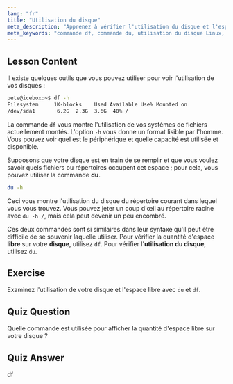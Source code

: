 ```yaml
---
lang: "fr"
title: "Utilisation du disque"
meta_description: "Apprenez à vérifier l'utilisation du disque et l'espace libre sous Linux à l'aide des commandes df et du. Comprenez leurs différences et quand utiliser chacune d'elles. Tutoriel de gestion de disque Linux."
meta_keywords: "commande df, commande du, utilisation du disque Linux, vérifier l'espace libre, tutoriel Linux, Linux pour débutants, gestion de disque, guide Linux"
---
```


## Lesson Content

Il existe quelques outils que vous pouvez utiliser pour voir l'utilisation de vos disques :

```bash
pete@icebox:~$ df -h
Filesystem     1K-blocks    Used Available Use% Mounted on
/dev/sda1       6.2G  2.3G  3.6G  40% /
```

La commande `df` vous montre l'utilisation de vos systèmes de fichiers actuellement montés. L'option `-h` vous donne un format lisible par l'homme. Vous pouvez voir quel est le périphérique et quelle capacité est utilisée et disponible.

Supposons que votre disque est en train de se remplir et que vous voulez savoir quels fichiers ou répertoires occupent cet espace ; pour cela, vous pouvez utiliser la commande **du**.

```bash
du -h
```

Ceci vous montre l'utilisation du disque du répertoire courant dans lequel vous vous trouvez. Vous pouvez jeter un coup d'œil au répertoire racine avec `du -h /`, mais cela peut devenir un peu encombré.

Ces deux commandes sont si similaires dans leur syntaxe qu'il peut être difficile de se souvenir laquelle utiliser. Pour vérifier la quantité d'espace **libre** sur votre **disque**, utilisez `df`. Pour vérifier l'**utilisation du disque**, utilisez `du`.

## Exercise

Examinez l'utilisation de votre disque et l'espace libre avec `du` et `df`.

## Quiz Question

Quelle commande est utilisée pour afficher la quantité d'espace libre sur votre disque ?

## Quiz Answer

df
